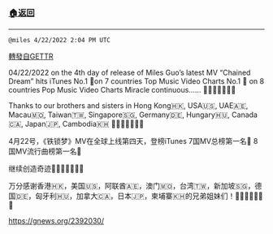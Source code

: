###  [:house:返回](../)
---


`@miles 4/22/2022 2:04 PM UTC`

[轉發自GETTR](https://gettr.com/post/p16mgfo43f0)

04/22/2022 on the 4th day of release of Miles Guo’s latest MV “Chained Dream” hits iTunes 
No.1 🥇on 7 countries Top Music Video Charts 
No.1 🥇 on 8 countries Pop Music Video Charts 
Miracle continuous…… 🎉🎉🎉🎉🎉🎉🎉

Thanks to our brothers and sisters in Hong Kong🇭🇰, USA🇺🇸, UAE🇦🇪, Macau🇲🇴, Taiwan🇹🇼, Singapore🇸🇬, Germany🇩🇪, Hungary🇭🇺, Canada🇨🇦, Japan🇯🇵, Cambodia🇰🇭
🙏🙏🙏🙏🙏🙏🙏

4月22号，《铁锁梦》MV在全球上线第四天，登榜iTunes 
7国MV总榜第一名🥇
8国MV流行曲榜第一名🥇

继续创造奇迹🎉🎉🎉🎉🎉🎉🎉

万分感谢香港🇭🇰，美国🇺🇸，阿联酋🇦🇪，澳门🇲🇴，台湾🇹🇼，新加坡🇸🇬，德国🇩🇪，匈牙利🇭🇺，加拿大🇨🇦，日本🇯🇵，柬埔寨🇰🇭的兄弟姐妹们！🙏🙏🙏🙏🙏🙏🙏

https://gnews.org/2392030/

